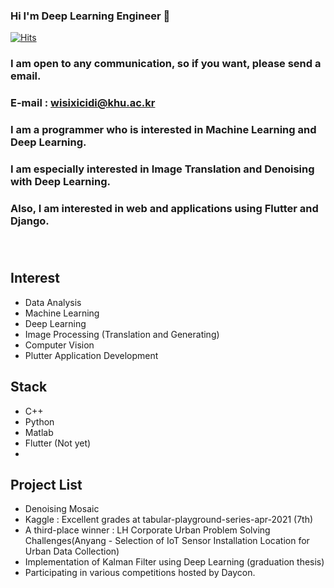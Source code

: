 ### Hi I'm Deep Learning Engineer 👋

<!--
**iwillbeaprogramer/iwillbeaprogramer** is a ✨ _special_ ✨ repository because its `README.md` (this file) appears on your GitHub profile.

Here are some ideas to get you started:

- 🔭 I’m currently working on ...
- 🌱 I’m currently learning ...
- 👯 I’m looking to collaborate on ...
- 🤔 I’m looking for help with ...
- 💬 Ask me about ...
- 📫 How to reach me: ...
- 😄 Pronouns: ...
- ⚡ Fun fact: ...
-->

[![Hits](https://hits.seeyoufarm.com/api/count/incr/badge.svg?url=https%3A%2F%2Fgithub.com%2Fiwillbeaprogramer&count_bg=%2379C83D&title_bg=%23555555&icon=&icon_color=%23E7E7E7&title=hits&edge_flat=false)](https://hits.seeyoufarm.com)


### I am open to any communication, so if you want, please send a email.<br>
### E-mail : wisixicidi@khu.ac.kr<br>
### I am a programmer who is interested in Machine Learning and Deep Learning.<br>
### I am especially interested in Image Translation and Denoising with Deep Learning.<br>
### Also, I am interested in web and applications using Flutter and Django.<br><br><br>
## Interest
- Data Analysis
- Machine Learning
- Deep Learning
- Image Processing (Translation and Generating)
- Computer Vision
- Plutter Application Development

## Stack

- C++
- Python
- Matlab
- Flutter (Not yet)
- 
## Project List
- Denoising Mosaic
- Kaggle : Excellent grades at tabular-playground-series-apr-2021 (7th)
- A third-place winner : LH Corporate Urban Problem Solving Challenges(Anyang - Selection of IoT Sensor Installation Location for Urban Data Collection)
- Implementation of Kalman Filter using Deep Learning (graduation thesis)
- Participating in various competitions hosted by Daycon.


